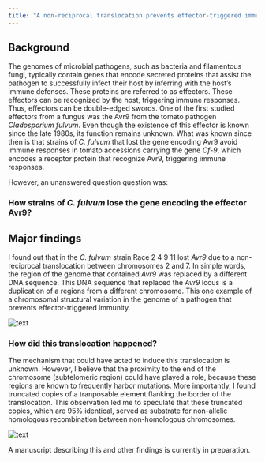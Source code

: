 ```yaml
---
title: "A non-reciprocal translocation prevents effector-triggered immunity"
---
```



## Background
The genomes of microbial pathogens, such as bacteria and filamentous fungi, typically contain genes that encode secreted proteins that assist the pathogen to successfully infect their host by inferring with the host’s immune defenses. These proteins are referred to as effectors. These effectors can be recognized by the host, triggering immune responses. Thus, effectors can be double-edged swords. One of the first studied effectors from a fungus was the Avr9 from the tomato pathogen *Cladosporium fulvum*. Even though the existence of this effector is known since the late 1980s, its function remains unknown. What was known since then is that strains of *C. fulvum* that lost the gene encoding Avr9 avoid immune responses in tomato accessions carrying the gene *Cf-9*, which encodes a receptor protein that recognize Avr9, triggering immune responses.

However, an unanswered question question was:

### How strains of *C. fulvum* lose the gene encoding the effector Avr9?


## Major findings
I found out that in the *C. fulvum* strain Race 2 4 9 11 lost *Avr9* due to a non-reciprocal translocation between chromosomes 2 and 7. In simple words, the region of the genome that contained *Avr9* was replaced by a different DNA sequence. This DNA sequence that replaced the *Avr9* locus is a duplication of a regions from a different chromosome. This one example of a chromosomal structural variation in the genome of a pathogen that prevents effector-triggered immunity.

![text](https://alexzaccaron.github.io/images/nonredicprocal_translocation.png "Translocation")


### How did this translocation happened?

The mechanism that could have acted to induce this translocation is unknown. However, I believe that the proximity to the end of the chromosome (subtelomeric region) could have played a role, because these regions are known to frequently harbor mutations. More importantly, I found truncated copies of a tranposable element flanking the border of the translocation. This observation led me to speculate that these truncated copies, which are 95% identical, served as substrate for non-allelic homologous recombination between non-homologous chromosomes.


![text](https://alexzaccaron.github.io/images/avr9_loci.png "avr9")

A manuscript describing this and other findings is currently in preparation.